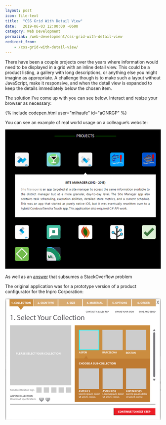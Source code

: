 ```yaml
---
layout: post
icon: file-text
title:  "CSS Grid With Detail View"
date:   2019-06-03 12:00:00 -0600
category: Web Development
permalink: /web-development/css-grid-with-detail-view
redirect_from:
    - /css-grid-with-detail-view/
---
```


There have been a couple projects over the years where information would need to be displayed in a grid with an inline detail view. This could be a product listing, a gallery with long descriptions, or anything else you might imagine as appropriate. A challenge though is to make such a layout without JavaScript, make it responsive, and when the detail view is expanded to keep the details immediately below the chosen item.

The solution I’ve come up with you can see below. Interact and resize your browser as necessary:

{% include codepen.html user="mlhaufe" id="aONRGP" %}

You can see an example of real world usage on a colleague’s website:

<a href="https://grahammueller.com/pages/projects.html" target="_blank"><img src="/media-library/web-development/graham-mueller.png" alt="Graham Mueller's website"></a>

As well as an [answer](https://stackoverflow.com/a/30245615) that subsumes a StackOverflow problem

The original application was for a prototype version of a product configurator for the Inpro Corporation:

<img src="/media-library/web-development/signscape-configurator.png" alt="Signscape Configurator">
